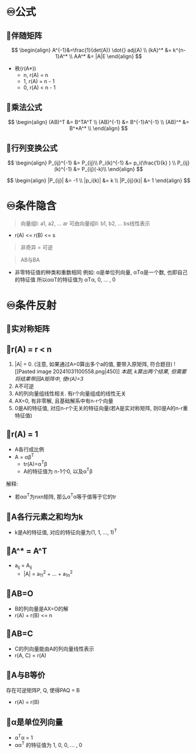 # ♾️公式
## 💫伴随矩阵
$$
\begin{align}
A^{-1}&=\frac{1}{det(A)} \dot{} adj(A) \\
(kA)^* &= k^{n-1}A^* \\
AA^* &= |A|E
\end{align}
$$

- 秩(r(A*))
	- n, r(A) = n
	- 1, r(A) = n - 1
	- 0, r(A) < n - 1

## 💫乘法公式
$$
\begin{align}
(AB)^T &= B^TA^T \\
(AB)^{-1} &= B^{-1}A^{-1} \\ 
(AB)^* &= B^*A^* \\ 
\end{align}
$$

## 💫行列变换公式
$$
\begin{align}
P_{ij}^{-1} &= P_{ij}\\
P_i(k)^{-1} &= p_i(\frac{1}{k} ) \\
P_{ij}(k)^{-1} &= P_{ij}(-k)\\
\end{align}
$$


$$
\begin{align}
|P_{ij}| &= -1 \\
|p_i(k)| &= k \\
|P_{ij}(k)| &= 1
\end{align}
$$




# ♾️条件隐含
> 向量组I: a1, a2, ... ar 可由向量组II: b1, b2, ... bs线性表示
- r(A) <= r(B) <= s

> 非奇异 = 可逆

> AB与BA

- 非零特征值的种类和重数相同
例如: α是单位列向量, αTα是一个数, 也即自己的特征值
所以ααT的特征值为 αTα, 0, ... , 0



# ♾️条件反射
## 💫实对称矩阵

## 💫r(A) = r < n
1. |A| = 0. (注意, 如果通过A=0算出多个a的值, 要带入原矩阵, 符合题目)
	![[Pasted image 20241031100558.png|450]]
	*本题, k算出两个结果, 但需要将结果带回A矩阵中, 使r(A)=3*
1. A不可逆
2. A的列向量组线性相关. 有r个向量组成的线性无关
3. AX=0, 有非零解, 且基础解系中有n-r个向量
4. 0是A的特征值, 对应n-r个无关的特征向量(若A是实对称矩阵, 则0是A的n-r重特征值)

## 💫r(A) = 1
- A各行成比例
- A = αβ<sup>T</sup>
	- tr(A)=α<sup>T</sup>β
	- A的特征值为 n-1个0, 以及α<sup>T</sup>β

解释:
- 若αα<sup>T</sup>为nxn矩阵, 那么α<sup>T</sup>α等于值等于它的tr


## 💫A各行元素之和均为k
- k是A的特征值, 对应的特征向量为(1, 1, ..., 1)<sup>T</sup>

## 💫A^* = A^T
- a<sub>ij</sub> = A<sub>ij</sub>
	- |A| = a<sub>11</sub><sup>2</sup> + ... + a<sub>1n</sub><sup>2</sup>


## 💫AB=O
- B的列向量是AX=O的解
- r(A) + r(B) <= n

## 💫AB=C
- C的列向量能由A的列向量线性表示
- r(A, C) = r(A)

## 💫A与B等价
存在可逆矩阵P, Q, 使得PAQ = B
- r(A) = r(B)

## 💫α是单位列向量
- α<sup>T</sup>α = 1
- αα<sup>T</sup> 的特征值为 1, 0, 0, ... , 0





